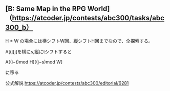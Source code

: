 ## [B: Same Map in the RPG World]（https://atcoder.jp/contests/abc300/tasks/abc300_b）

H * W の場合には横シフトW回、縦シフトH回までなので、全探索する。

A[i][j]を横にs,縦にtシフトすると

A[(i−t)mod H][(j−s)mod W]

に移る

公式解説
https://atcoder.jp/contests/abc300/editorial/6281
